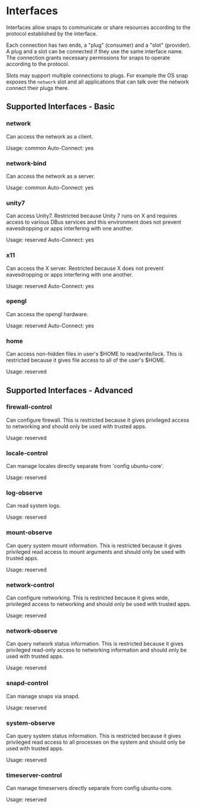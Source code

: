 # Interfaces

Interfaces allow snaps to communicate or share resources according to the
protocol established by the interface.

Each connection has two ends, a "plug" (consumer) and a "slot" (provider).  A
plug and a slot can be connected if they use the same interface name.  The
connection grants necessary permissions for snaps to operate according to the
protocol.

Slots may support multiple connections to plugs.  For example the OS snap
exposes the ``network`` slot and all applications that can talk over the
network connect their plugs there.

## Supported Interfaces - Basic

### network

Can access the network as a client.

Usage: common
Auto-Connect: yes

### network-bind

Can access the network as a server.

Usage: common
Auto-Connect: yes

### unity7

Can access Unity7. Restricted because Unity 7 runs on X and requires access to
various DBus services and this environment does not prevent eavesdropping or
apps interfering with one another.

Usage: reserved
Auto-Connect: yes

### x11

Can access the X server. Restricted because X does not prevent eavesdropping or
apps interfering with one another.

Usage: reserved
Auto-Connect: yes

### opengl

Can access the opengl hardware. 

Usage: reserved
Auto-Connect: yes

### home

Can access non-hidden files in user's $HOME to read/write/lock.
This is restricted because it gives file access to all of the user's
$HOME.

Usage: reserved

## Supported Interfaces - Advanced

### firewall-control

Can configure firewall. This is restricted because it gives privileged access
to networking and should only be used with trusted apps.

Usage: reserved

### locale-control

Can manage locales directly separate from 'config ubuntu-core'.

Usage: reserved

### log-observe

Can read system logs.

Usage: reserved

### mount-observe

Can query system mount information. This is restricted because it gives
privileged read access to mount arguments and should only be used with trusted
apps.

Usage: reserved

### network-control

Can configure networking. This is restricted because it gives wide, privileged
access to networking and should only be used with trusted apps.

Usage: reserved

### network-observe

Can query network status information. This is restricted because it gives
privileged read-only access to networking information and should only be used
with trusted apps.

Usage: reserved

### snapd-control

Can manage snaps via snapd.

Usage: reserved

### system-observe

Can query system status information. This is restricted because it gives
privileged read access to all processes on the system and should only be used
with trusted apps.

Usage: reserved

### timeserver-control

Can manage timeservers directly separate from config ubuntu-core.

Usage: reserved

